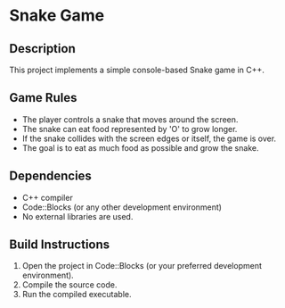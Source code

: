 # Snake Game

## Description
This project implements a simple console-based Snake game in C++.

## Game Rules
- The player controls a snake that moves around the screen.
- The snake can eat food represented by 'O' to grow longer.
- If the snake collides with the screen edges or itself, the game is over.
- The goal is to eat as much food as possible and grow the snake.

## Dependencies
- C++ compiler
- Code::Blocks (or any other development environment)
- No external libraries are used.

## Build Instructions
1. Open the project in Code::Blocks (or your preferred development environment).
2. Compile the source code.
3. Run the compiled executable.

